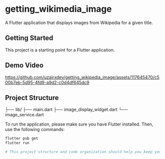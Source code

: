 # getting_wikimedia_image

A Flutter application that displays images from Wikipedia for a given title.

## Getting Started
 This project is a starting point for a Flutter application.

## Demo Video

https://github.com/uzairxdev/getting_wikipedia_image/assets/117645470/c500b7eb-5d95-4fd9-a9d2-c0d4df645dc9

## Project Structure

├── lib/
  ├── main.dart
  ├── image_display_widget.dart
  └── image_service.dart

To run the application, please make sure you have Flutter installed. Then, use the following commands:

```bash
flutter pub get
flutter run

# This project structure and code organization should help you keep your Flutter project modular and maintainable.



